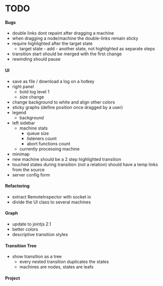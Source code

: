 # TODO

#### Bugs
- double links dont repaint after dragging a machine
- when dragging a node/machine the double-links remain sticky
- require highlighted after the target state
  - target state - add - another state, not highlighted as separate steps
- transition start should be merged with the first change
- rewinding should pause

#### UI
- save as file / download a log on a hotkey
- right panel
  - bold log level 1
  - size change
- change background to white and align other colors
- sticky graphs (define position once dragged by a user)
- legend
  - background
- left sidebar
  - machine stats
    - queue size
    - listeners count
    - abort functions count
  - currently processing machine
- minimap
- new machine should be a 2 step highlighted transition
- touched states during transition (not a relation) should have a temp links
  from the source
- server config form
  
#### Refactoring
- extract RemoteInspector with socket io
- divide the UI class to several machines

#### Graph
- update to jointjs 2.1
- better colors
- descriptive transition styles

#### Transition Tree
- show transition as a tree
  - every nested transition duplicates the states
  - machines are nodes, states are leafs
  
#### Project
